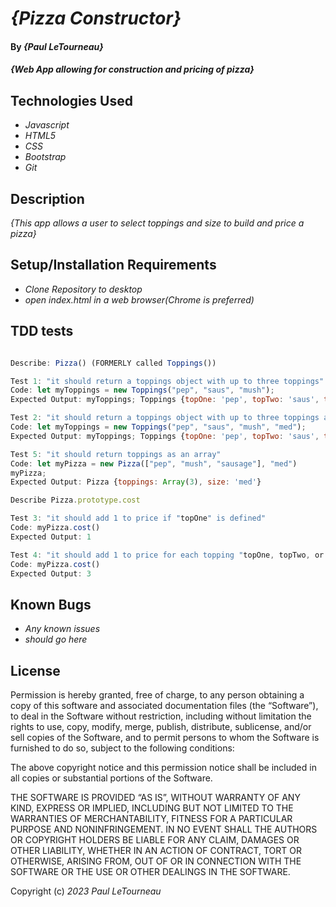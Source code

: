 # _{Pizza Constructor}_

#### By _**{Paul LeTourneau}**_

#### _{Web App allowing for construction and pricing of pizza}_

## Technologies Used

* _Javascript_
* _HTML5_
* _CSS_
* _Bootstrap_
* _Git_

## Description

_{This app allows a user to select toppings and size to build and price a pizza}_

## Setup/Installation Requirements

* _Clone Repository to desktop_
* _open index.html in a web browser(Chrome is preferred)_

## TDD tests
```Javascript

Describe: Pizza() (FORMERLY called Toppings())

Test 1: "it should return a toppings object with up to three toppings"
Code: let myToppings = new Toppings("pep", "saus", "mush");
Expected Output: myToppings; Toppings {topOne: 'pep', topTwo: 'saus', topThree: 'mush'}

Test 2: "it should return a toppings object with up to three toppings and a size"
Code: let myToppings = new Toppings("pep", "saus", "mush", "med");
Expected Output: myToppings; Toppings {topOne: 'pep', topTwo: 'saus', topThree: 'mush', size: 'med'}

Test 5: "it should return toppings as an array"
Code: let myPizza = new Pizza(["pep", "mush", "sausage"], "med")
myPizza;
Expected Output: Pizza {toppings: Array(3), size: 'med'}

Describe Pizza.prototype.cost 

Test 3: "it should add 1 to price if "topOne" is defined"
Code: myPizza.cost()
Expected Output: 1

Test 4: "it should add 1 to price for each topping "topOne, topTwo, or topThree""
Code: myPizza.cost()
Expected Output: 3

```


## Known Bugs

* _Any known issues_
* _should go here_

## License

Permission is hereby granted, free of charge, to any person obtaining a copy of this software and associated documentation files (the “Software”), to deal in the Software without restriction, including without limitation the rights to use, copy, modify, merge, publish, distribute, sublicense, and/or sell copies of the Software, and to permit persons to whom the Software is furnished to do so, subject to the following conditions:

The above copyright notice and this permission notice shall be included in all copies or substantial portions of the Software.

THE SOFTWARE IS PROVIDED “AS IS”, WITHOUT WARRANTY OF ANY KIND, EXPRESS OR IMPLIED, INCLUDING BUT NOT LIMITED TO THE WARRANTIES OF MERCHANTABILITY, FITNESS FOR A PARTICULAR PURPOSE AND NONINFRINGEMENT. IN NO EVENT SHALL THE AUTHORS OR COPYRIGHT HOLDERS BE LIABLE FOR ANY CLAIM, DAMAGES OR OTHER LIABILITY, WHETHER IN AN ACTION OF CONTRACT, TORT OR OTHERWISE, ARISING FROM, OUT OF OR IN CONNECTION WITH THE SOFTWARE OR THE USE OR OTHER DEALINGS IN THE SOFTWARE.

Copyright (c) _2023_ _Paul LeTourneau_